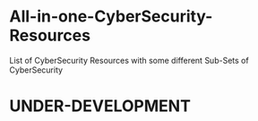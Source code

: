 # All-in-one-CyberSecurity-Resources
List of CyberSecurity Resources with some different Sub-Sets of CyberSecurity

# UNDER-DEVELOPMENT
